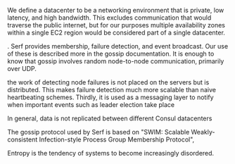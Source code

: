 We define a datacenter to be a networking environment that is private, low latency, and high bandwidth. This excludes communication that would traverse the public internet, but for our purposes multiple availability zones within a single EC2 region would be considered part of a single datacenter.

. Serf provides membership, failure detection, and event broadcast. Our use of these is described more in the gossip documentation. It is enough to know that gossip involves random node-to-node communication, primarily over UDP.

the work of detecting node failures is not placed on the servers but is distributed. This makes failure detection much more scalable than naive heartbeating schemes. Thirdly, it is used as a messaging layer to notify when important events such as leader election take place

In general, data is not replicated between different Consul datacenters

The gossip protocol used by Serf is based on "SWIM: Scalable Weakly-consistent Infection-style Process Group Membership Protocol",

Entropy is the tendency of systems to become increasingly disordered.
